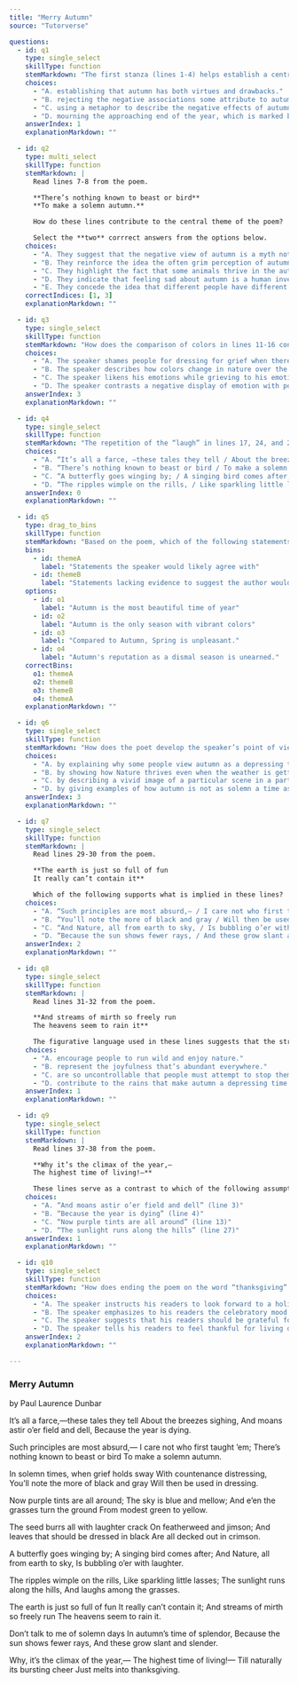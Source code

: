 ```yaml
---
title: "Merry Autumn"
source: "Tutorverse"

questions:
  - id: q1
    type: single_select
    skillType: function
    stemMarkdown: "The first stanza (lines 1-4) helps establish a central idea of the poem by"
    choices:
      - "A. establishing that autumn has both virtues and drawbacks."
      - "B. rejecting the negative associations some attribute to autumn."
      - "C. using a metaphor to describe the negative effects of autumn on nature."
      - "D. mourning the approaching end of the year, which is marked by autumn."
    answerIndex: 1
    explanationMarkdown: ""

  - id: q2
    type: multi_select
    skillType: function
    stemMarkdown: |
      Read lines 7-8 from the poem.

      **There’s nothing known to beast or bird**
      **To make a solemn autumn.**

      How do these lines contribute to the central theme of the poem?

      Select the **two** corrrect answers from the options below.
    choices:
      - "A. They suggest that the negative view of autumn is a myth not believed by many animals."
      - "B. They reinforce the idea the often grim perception of autumn does not have rooting in the natural qualities of the season."
      - "C. They highlight the fact that some animals thrive in the autumn, while others thrive in the summer."
      - "D. They indicate that feeling sad about autumn is a human invention, not one shared by other animals."
      - "E. They concede the idea that different people have different opinions about the seasons."
    correctIndices: [1, 3]
    explanationMarkdown: ""

  - id: q3
    type: single_select
    skillType: function
    stemMarkdown: "How does the comparison of colors in lines 11-16 contribute to the meaning of the poem?"
    choices:
      - "A. The speaker shames people for dressing for grief when there is beauty all around them."
      - "B. The speaker describes how colors change in nature over the course of a year."
      - "C. The speaker likens his emotions while grieving to his emotions during autumn."
      - "D. The speaker contrasts a negative display of emotion with positive displays of nature."
    answerIndex: 3
    explanationMarkdown: ""

  - id: q4
    type: single_select
    skillType: function
    stemMarkdown: "The repetition of the “laugh” in lines 17, 24, and 28 responds to which of the following lines?"
    choices:
      - "A. “It’s all a farce, —these tales they tell / About the breezes sighing” (lines 1-2)"
      - "B. “There’s nothing known to beast or bird / To make a solemn autumn” (lines 7-8)"
      - "C. “A butterfly goes winging by; / A singing bird comes after;” (lines 21-22)"
      - "D. “The ripples wimple on the rills, / Like sparkling little lasses” (lines 24-25)"
    answerIndex: 0
    explanationMarkdown: ""

  - id: q5
    type: drag_to_bins
    skillType: function
    stemMarkdown: "Based on the poem, which of the following statements would the author likely agree with, and which lack sufficient evidence in the poem to determine whether or not the author would agree with them? Drag each answer into the corresponding boxes below."
    bins:
      - id: themeA
        label: "Statements the speaker would likely agree with"
      - id: themeB
        label: "Statements lacking evidence to suggest the author would agree with them"
    options:
      - id: o1
        label: "Autumn is the most beautiful time of year"
      - id: o2
        label: "Autumn is the only season with vibrant colors"
      - id: o3
        label: "Compared to Autumn, Spring is unpleasant."
      - id: o4
        label: "Autumn's reputation as a dismal season is unearned."
    correctBins:
      o1: themeA
      o2: themeB
      o3: themeB
      o4: themeA
    explanationMarkdown: ""

  - id: q6
    type: single_select
    skillType: function
    stemMarkdown: "How does the poet develop the speaker’s point of view in the sixth stanza (lines 21-24)?"
    choices:
      - "A. by explaining why some people view autumn as a depressing time"
      - "B. by showing how Nature thrives even when the weather is getting colder"
      - "C. by describing a vivid image of a particular scene in a particular place"
      - "D. by giving examples of how autumn is not as solemn a time as some think"
    answerIndex: 3
    explanationMarkdown: ""

  - id: q7
    type: single_select
    skillType: function
    stemMarkdown: |
      Read lines 29-30 from the poem.

      **The earth is just so full of fun
      It really can’t contain it**

      Which of the following supports what is implied in these lines?
    choices:
      - "A. “Such principles are most absurd,— / I care not who first taught ‘em” (lines 5-6)"
      - "B. “You’ll note the more of black and gray / Will then be used in dressing.” (lines 11-12)"
      - "C. “And Nature, all from earth to sky, / Is bubbling o’er with laughter” (lines 23-24)"
      - "D. “Because the sun shows fewer rays, / And these grow slant and slender” (lines 35-36)"
    answerIndex: 2
    explanationMarkdown: ""

  - id: q8
    type: single_select
    skillType: function
    stemMarkdown: |
      Read lines 31-32 from the poem.

      **And streams of mirth so freely run
      The heavens seem to rain it**

      The figurative language used in these lines suggests that the streams
    choices:
      - "A. encourage people to run wild and enjoy nature."
      - "B. represent the joyfulness that’s abundant everywhere."
      - "C. are so uncontrollable that people must attempt to stop them."
      - "D. contribute to the rains that make autumn a depressing time."
    answerIndex: 1
    explanationMarkdown: ""

  - id: q9
    type: single_select
    skillType: function
    stemMarkdown: |
      Read lines 37-38 from the poem.

      **Why it’s the climax of the year,—
      The highest time of living!—**

      These lines serve as a contrast to which of the following assumptions made about autumn?
    choices:
      - "A. “And moans astir o’er field and dell” (line 3)"
      - "B. “Because the year is dying” (line 4)"
      - "C. “Now purple tints are all around” (line 13)"
      - "D. “The sunlight runs along the hills” (line 27)"
    answerIndex: 1
    explanationMarkdown: ""

  - id: q10
    type: single_select
    skillType: function
    stemMarkdown: "How does ending the poem on the word “thanksgiving” (line 40) affect the meaning of the poem?"
    choices:
      - "A. The speaker instructs his readers to look forward to a holiday."
      - "B. The speaker emphasizes to his readers the celebratory mood of all things in nature."
      - "C. The speaker suggests that his readers should be grateful for all the joy autumn brings."
      - "D. The speaker tells his readers to feel thankful for living despite the decay that occurs during autumn."
    answerIndex: 2
    explanationMarkdown: ""

---
```


### Merry Autumn

by Paul Laurence Dunbar

It’s all a farce,—these tales they tell
About the breezes sighing,
And moans astir o’er field and dell,
Because the year is dying.

Such principles are most absurd,—
I care not who first taught ’em;
There’s nothing known to beast or bird
To make a solemn autumn.
 
In solemn times, when grief holds sway
With countenance distressing,
You’ll note the more of black and gray
Will then be used in dressing.
 
Now purple tints are all around;
The sky is blue and mellow;
And e’en the grasses turn the ground
From modest green to yellow.
 
The seed burrs all with laughter crack
On featherweed and jimson;
And leaves that should be dressed in black
Are all decked out in crimson.

A butterfly goes winging by;
A singing bird comes after;
And Nature, all from earth to sky,
Is bubbling o’er with laughter.


The ripples wimple on the rills,
Like sparkling little lasses;
The sunlight runs along the hills,
And laughs among the grasses.

The earth is just so full of fun
It really can’t contain it;
And streams of mirth so freely run
The heavens seem to rain it.

Don’t talk to me of solemn days
In autumn’s time of splendor,
Because the sun shows fewer rays,
And these grow slant and slender.

Why, it’s the climax of the year,—
The highest time of living!—
Till naturally its bursting cheer
Just melts into thanksgiving.